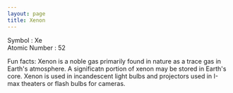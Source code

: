 ```yaml
---
layout: page
title: Xenon
---
```


Symbol : Xe  
Atomic Number : 52  

Fun facts: Xenon is a noble gas primarily found in nature as a trace gas in Earth's atmosphere.
A significatn portion of xenon may be stored in Earth's core. Xenon is used in incandescent light bulbs and projectors used in I-max theaters or flash bulbs for cameras.